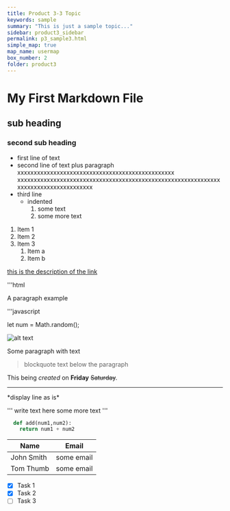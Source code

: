 ```yaml
---
title: Product 3-3 Topic
keywords: sample
summary: "This is just a sample topic..."
sidebar: product3_sidebar
permalink: p3_sample3.html
simple_map: true
map_name: usermap
box_number: 2
folder: product3
---
```


# My First Markdown File

## sub heading

### second sub heading

- first line of text
- second line of text plus paragraph xxxxxxxxxxxxxxxxxxxxxxxxxxxxxxxxxxxxxxxxxxxxxxxx
xxxxxxxxxxxxxxxxxxxxxxxxxxxxxxxxxxxxxxxxxxxxxxxxxxxxxxxxxxxxxxxxxxxxxxxxxxxxxxxxxxxxx
- third line
  - indented
    1. some text
    2. some more text

1. Item 1
1. Item 2
1. Item 3
    1. Item a
    2. Item b

[this is the description of the link](http://www.github.com)

'''html

<p>A paragraph example</p>

'''javascript

let num = Math.random();

![alt text](http://picsum.photos/200/200)

Some paragraph with text
>blockquote text below the paragraph

This being *created* on **Friday** ~~Saturday~~.

---

\*display line as is\*

<!-- GitHub Markdown -->

'''
write text here
some more text
'''

```python
  def add(num1,num2):
    return num1 + num2
```

<!-- Tables -->
|Name   |Email      |
|---------------|-------------|
| John Smith| some email|
| Tom Thumb| some email  |

<!-- Task Lists -->
- [x] Task 1
- [x] Task 2
- [ ] Task 3
